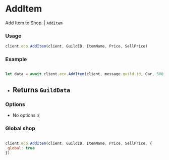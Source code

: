 # AddItem

Add Item to Shop. | `AddItem`

### Usage

```js
client.eco.AddItem(client, GuildID, ItemName, Price, SellPrice)
```

### Example

```js

let data = await client.eco.AddItem(client, message.guild.id, Car, 500, 250)
```

- ## Returns `GuildData`

### Options

- No options :(

### Global shop

```js
  
client.eco.AddItem(client, GuildID, ItemName, Price, SellPrice, {
 global: true
})
```
